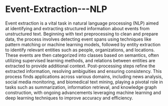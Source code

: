 # Event-Extraction---NLP
Event extraction is a vital task in natural language processing (NLP) aimed at identifying and extracting structured information about events from unstructured text. 
Beginning with text preprocessing to clean and prepare data, the process involves detecting event spans using techniques like pattern matching or machine learning models, followed by entity extraction to identify relevant entities such as people, organizations, and locations. 
These events are then categorized into classes based on semantics, often utilizing supervised learning methods, and relations between entities are extracted to provide additional context. 
Post-processing steps refine the extracted information, resolving ambiguities and ensuring consistency. 
This process finds applications across various domains, including news analysis, social media monitoring, and biomedical text mining, playing a pivotal role in tasks such as summarization, information retrieval, and knowledge graph construction, with ongoing advancements leveraging machine learning and deep learning techniques to improve accuracy and efficiency.
